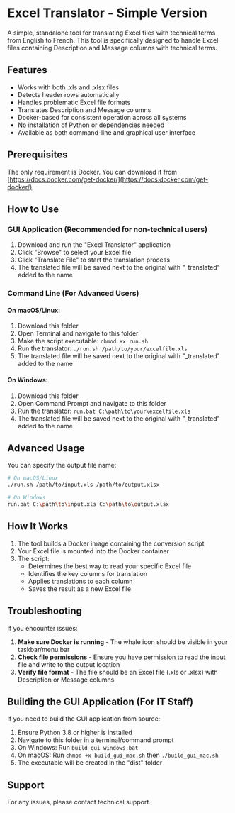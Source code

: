 # Excel Translator - Simple Version

A simple, standalone tool for translating Excel files with technical terms from English to French. This tool is specifically designed to handle Excel files containing Description and Message columns with technical terms.

## Features

- Works with both .xls and .xlsx files
- Detects header rows automatically
- Handles problematic Excel file formats
- Translates Description and Message columns
- Docker-based for consistent operation across all systems
- No installation of Python or dependencies needed
- Available as both command-line and graphical user interface

## Prerequisites

The only requirement is Docker. You can download it from [https://docs.docker.com/get-docker/](https://docs.docker.com/get-docker/)

## How to Use

### GUI Application (Recommended for non-technical users)

1. Download and run the "Excel Translator" application
2. Click "Browse" to select your Excel file
3. Click "Translate File" to start the translation process
4. The translated file will be saved next to the original with "\_translated" added to the name

### Command Line (For Advanced Users)

#### On macOS/Linux:

1. Download this folder
2. Open Terminal and navigate to this folder
3. Make the script executable: `chmod +x run.sh`
4. Run the translator: `./run.sh /path/to/your/excelfile.xls`
5. The translated file will be saved next to the original with "\_translated" added to the name

#### On Windows:

1. Download this folder
2. Open Command Prompt and navigate to this folder
3. Run the translator: `run.bat C:\path\to\your\excelfile.xls`
4. The translated file will be saved next to the original with "\_translated" added to the name

## Advanced Usage

You can specify the output file name:

```bash
# On macOS/Linux
./run.sh /path/to/input.xls /path/to/output.xlsx

# On Windows
run.bat C:\path\to\input.xls C:\path\to\output.xlsx
```

## How It Works

1. The tool builds a Docker image containing the conversion script
2. Your Excel file is mounted into the Docker container
3. The script:
   - Determines the best way to read your specific Excel file
   - Identifies the key columns for translation
   - Applies translations to each column
   - Saves the result as a new Excel file

## Troubleshooting

If you encounter issues:

1. **Make sure Docker is running** - The whale icon should be visible in your taskbar/menu bar
2. **Check file permissions** - Ensure you have permission to read the input file and write to the output location
3. **Verify file format** - The file should be an Excel file (.xls or .xlsx) with Description or Message columns

## Building the GUI Application (For IT Staff)

If you need to build the GUI application from source:

1. Ensure Python 3.8 or higher is installed
2. Navigate to this folder in a terminal/command prompt
3. On Windows: Run `build_gui_windows.bat`
4. On macOS: Run `chmod +x build_gui_mac.sh` then `./build_gui_mac.sh`
5. The executable will be created in the "dist" folder

## Support

For any issues, please contact technical support.
